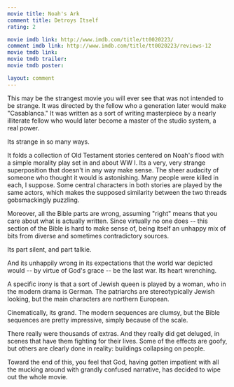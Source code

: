```yaml
---
movie title: Noah's Ark
comment title: Detroys Itself
rating: 2

movie imdb link: http://www.imdb.com/title/tt0020223/
comment imdb link: http://www.imdb.com/title/tt0020223/reviews-12
movie tmdb link: 
movie tmdb trailer: 
movie tmdb poster: 

layout: comment
---
```


This may be the strangest movie you will ever see that was not intended to be strange. It was directed by the fellow who a generation later would make "Casablanca." It was written as a sort of writing masterpiece by a nearly illiterate fellow who would later become a master of the studio system, a real power. 

Its strange in so many ways. 

It folds a collection of Old Testament stories centered on Noah's flood with a simple morality play set in and about WW I. Its a very, very strange superposition that doesn't in any way make sense. The sheer audacity of someone who thought it would is astonishing. Many people were killed in each, I suppose. Some central characters in both stories are played by the same actors, which makes the supposed similarity between the two threads gobsmackingly puzzling.

Moreover, all the Bible parts are wrong, assuming "right" means that you care about what is actually written. Since virtually no one does -- this section of the Bible is hard to make sense of, being itself an unhappy mix of bits from diverse and sometimes contradictory sources.

Its part silent, and part talkie.

And its unhappily wrong in its expectations that the world war depicted would -- by virtue of God's grace -- be the last war. Its heart wrenching.

A specific irony is that a sort of Jewish queen is played by a woman, who in the modern drama is German. The patriarchs are stereotypically Jewish looking, but the main characters are northern European. 

Cinematically, its grand. The modern sequences are clumsy, but the Bible sequences are pretty impressive, simply because of the scale.

There really were thousands of extras. And they really did get deluged, in scenes that have them fighting for their lives. Some of the effects are goofy, but others are clearly done in reality: buildings collapsing on people.

Toward the end of this, you feel that God, having gotten impatient with all the mucking around with grandly confused narrative, has decided to wipe out the whole movie.
